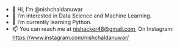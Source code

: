 - 👋 Hi, I’m @nishchaldanuwar
- 👀 I’m interested in Data Science and Machine Learning.
- 🌱 I’m currently learning Python.
- 📫 You can reach me at nishacker48@gmail.com, On Instagram: https://www.instagram.com/nishchaldanuwar/

<!---
nishchaldanuwar/nishchaldanuwar is a ✨ special ✨ repository because its `README.md` (this file) appears on your GitHub profile.
You can click the Preview link to take a look at your changes.
--->
